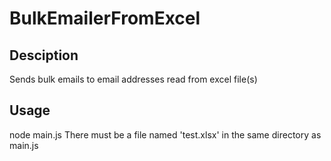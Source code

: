BulkEmailerFromExcel
====================

Desciption
----------
Sends bulk emails to email addresses read from excel file(s)


Usage
-----
node main.js
There must be a file named 'test.xlsx' in the same directory as main.js

